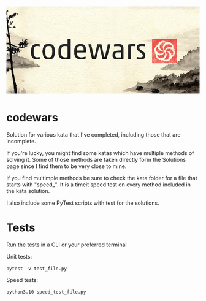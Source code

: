 <h1 align="center"><img src="codewars-logo.jpg"/></h1>

# codewars

Solution for various kata that I've completed,
including those that are incomplete.

If you're lucky, you might find some katas which have multiple methods of solving it. Some of those methods are taken directly form the Solutions page since I find them to be very close to mine.

If you find multimple methods be sure to check the kata folder for a file that starts with "speed_". It is a timeit speed test on every method included in the kata solution.

I also include some PyTest scripts with test for the solutions.

# Tests
Run the tests in a CLI or your preferred terminal

Unit tests:
```
pytest -v test_file.py
```

Speed tests:
```
python3.10 speed_test_file.py
```
